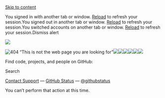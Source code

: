 [Skip to content](https://github.com/yourusername/BashScriptCatalog#start-of-content)

You signed in with another tab or window. [Reload](https://github.com/yourusername/BashScriptCatalog) to refresh your session.You signed out in another tab or window. [Reload](https://github.com/yourusername/BashScriptCatalog) to refresh your session.You switched accounts on another tab or window. [Reload](https://github.com/yourusername/BashScriptCatalog) to refresh your session.Dismiss alert

![](<Base64-Image-Removed>)

![404 “This is not the web page you are looking for”](<Base64-Image-Removed>)![](<Base64-Image-Removed>)![](<Base64-Image-Removed>)![](<Base64-Image-Removed>)![](<Base64-Image-Removed>)![](<Base64-Image-Removed>)![](<Base64-Image-Removed>)

Find code, projects, and people on GitHub:

Search

[Contact Support](https://support.github.com/?tags=dotcom-404) —
[GitHub Status](https://githubstatus.com/) —
[@githubstatus](https://twitter.com/githubstatus)

You can’t perform that action at this time.